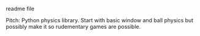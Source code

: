 readme file

Pitch: Python physics library. Start with basic window and ball physics but possibly make it so rudementary games are possible.